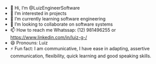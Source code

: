 - 👋 Hi, I’m @LuizEngineerSoftware
- 👀 I’m interested in projects
- 🌱 I’m currently learning software engineering
- 💞️ I’m looking to collaborate on software systems
- 📫 How to reach me Whatssap: (12) 981496255 or https://www.linkedin.com/in/luiz-g-/
- 😄 Pronouns: Luiz
- ⚡ Fun fact: I am communicative, I have ease in adapting, assertive communication, flexibility, quick learning and good speaking skills.

<!---
LuizEngenierSoftware/LuizEngenierSoftware is a ✨ special ✨ repository because its `README.md` (this file) appears on your GitHub profile.
You can click the Preview link to take a look at your changes.
--->
